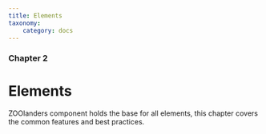 ```yaml
---
title: Elements
taxonomy:
    category: docs
---
```


### Chapter 2

# Elements

ZOOlanders component holds the base for all elements, this chapter covers the common features and best practices.

